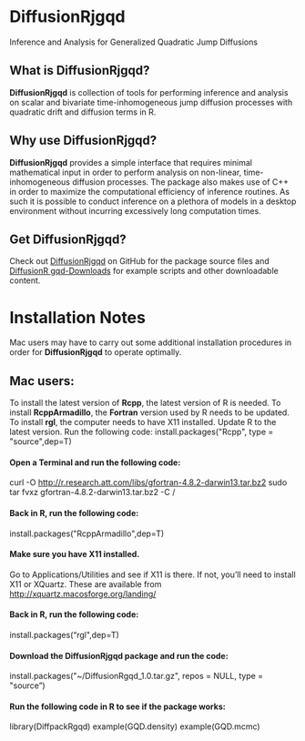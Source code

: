 
# DiffusionRjgqd
Inference and Analysis for Generalized Quadratic Jump Diffusions

## What is DiffusionRjgqd?
__DiffusionRjgqd__ is collection of tools for performing inference and analysis on scalar and bivariate time-inhomogeneous jump diffusion processes with quadratic drift and diffusion terms in R. 

## Why use DiffusionRjgqd?
__DiffusionRjgqd__ provides a simple interface that requires minimal mathematical input in order to perform analysis on non-linear, time-inhomogeneous diffusion processes. The package also makes use of C++ in order to maximize the computational efficiency of inference routines. As such it is possible to conduct inference on a plethora of models in a desktop environment without incurring excessively long computation times.

## Get DiffusionRjgqd?
Check out [DiffusionRjgqd](https://github.com/eta21/DiffusionRjgqd) on GitHub for the package source files and [DiffusionR gqd-Downloads](https://github.com/eta21/DiffusionRjgqd-Downloads) for example scripts and other downloadable content.


# Installation Notes
Mac users may have to carry out some additional installation procedures in order for __DiffusionRjgqd__ to operate optimally. 

## Mac users:
To install the latest version of __Rcpp__, the latest version of R is needed.
To install __RcppArmadillo__, the __Fortran__ version used by R needs to be updated.
To install __rgl__, the computer needs to have X11 installed.
Update R to the latest version.
Run the following code:
install.packages("Rcpp", type = "source",dep=T) 

#### Open a Terminal and run the following code:

curl -O http://r.research.att.com/libs/gfortran-4.8.2-darwin13.tar.bz2 
sudo tar fvxz gfortran-4.8.2-darwin13.tar.bz2 -C / 

#### Back in R, run the following code:
install.packages("RcppArmadillo",dep=T) 

#### Make sure you have X11 installed. 
Go to Applications/Utilities and see if X11 is there. If not, you’ll need to install X11 or XQuartz. These are available from http://xquartz.macosforge.org/landing/

#### Back in R, run the following code:
install.packages(“rgl",dep=T) 

#### Download the DiffusionRjgqd package and run the code:
install.packages("~/DiffusionRgqd_1.0.tar.gz", repos = NULL, type = "source”)

#### Run the following code in R to see if the package works:
library(DiffpackRgqd) 
example(GQD.density)
example(GQD.mcmc)
